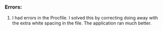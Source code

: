 ### Errors: 
1. I had errors in the Procfile. I solved this by correcting doing away with the extra white spacing in the file. The application ran much better.